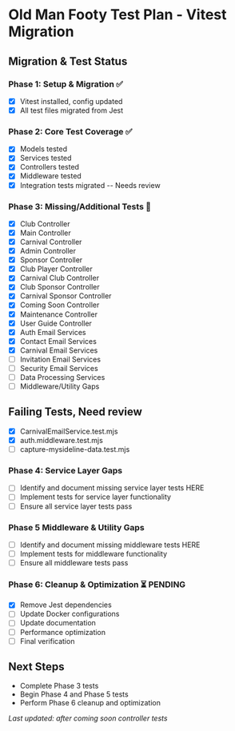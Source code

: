 # Old Man Footy Test Plan - Vitest Migration

## Migration & Test Status

### Phase 1: Setup & Migration ✅
- [x] Vitest installed, config updated
- [x] All test files migrated from Jest

### Phase 2: Core Test Coverage ✅
- [x] Models tested
- [x] Services tested
- [x] Controllers tested
- [x] Middleware tested
- [x] Integration tests migrated -- Needs review

### Phase 3: Missing/Additional Tests 🚧
- [x] Club Controller
- [x] Main Controller
- [x] Carnival Controller
- [x] Admin Controller
- [x] Sponsor Controller
- [x] Club Player Controller
- [x] Carnival Club Controller
- [x] Club Sponsor Controller
- [x] Carnival Sponsor Controller
- [x] Coming Soon Controller
- [x] Maintenance Controller
- [x] User Guide Controller
- [x] Auth Email Services
- [x] Contact Email Services
- [x] Carnival Email Services
- [ ] Invitation Email Services
- [ ] Security Email Services
- [ ] Data Processing Services
- [ ] Middleware/Utility Gaps

## Failing Tests, Need review
- [x] CarnivalEmailService.test.mjs
- [x] auth.middleware.test.mjs
- [ ] capture-mysideline-data.test.mjs

### Phase 4: **Service Layer Gaps**
- [ ] Identify and document missing service layer tests HERE
- [ ] Implement tests for service layer functionality
- [ ] Ensure all service layer tests pass

### Phase 5 **Middleware & Utility Gaps**
- [ ] Identify and document missing middleware tests HERE
- [ ] Implement tests for middleware functionality
- [ ] Ensure all middleware tests pass

### Phase 6: Cleanup & Optimization ⏳ PENDING
- [x] Remove Jest dependencies
- [ ] Update Docker configurations
- [ ] Update documentation
- [ ] Performance optimization
- [ ] Final verification

## Next Steps
- Complete Phase 3 tests
- Begin Phase 4 and Phase 5 tests
- Perform Phase 6 cleanup and optimization
  

*Last updated: after coming soon controller tests*